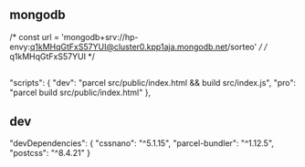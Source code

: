 ## mongodb
 /* const url = 'mongodb+srv://hp-envy:q1kMHqGtFxS57YUI@cluster0.kpp1aja.mongodb.net/sorteo' */
 /* q1kMHqGtFxS57YUI */

##
 "scripts": {
    "dev": "parcel src/public/index.html && build src/index.js",
    "pro": "parcel build src/public/index.html"
  },

  ## dev
  "devDependencies": {
    "cssnano": "^5.1.15",
    "parcel-bundler": "^1.12.5",
    "postcss": "^8.4.21"
  }

